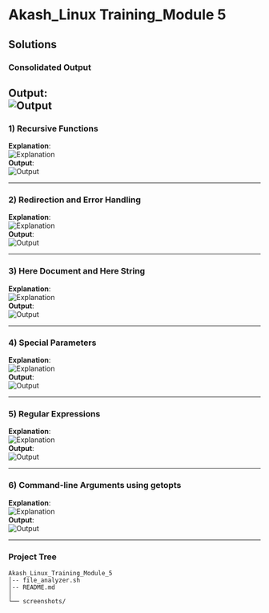 
# Akash_Linux Training_Module 5

## Solutions

### Consolidated Output 
**Output**:  
![Output](screenshots/Module5FinalOutput.jpg)   
---

### 1) Recursive Functions
**Explanation**:  
![Explanation](screenshots/Module5Explanation1.jpg)  
**Output**:  
![Output](screenshots/Module5Output1.jpg)  

---

### 2) Redirection and Error Handling
**Explanation**:  
![Explanation](screenshots/Module5Explanation2.jpg)  
**Output**:  
![Output](screenshots/Module5Output2.jpg)  

---

### 3) Here Document and Here String
**Explanation**:  
![Explanation](screenshots/Module5Explanation3.jpg)  
**Output**:  
![Output](screenshots/Module5Output3.jpg)  

---

### 4) Special Parameters
**Explanation**:  
![Explanation](screenshots/Module5Explanation4.jpg)  
**Output**:  
![Output](screenshots/Module5Output4.jpg)  

---

### 5) Regular Expressions
**Explanation**:  
![Explanation](screenshots/Module5Explanation5.jpg)  
**Output**:  
![Output](screenshots/Module5Output5.jpg)  

---

### 6) Command-line Arguments using getopts
**Explanation**:  
![Explanation](screenshots/Module5Explanation6.jpg)  
**Output**:  
![Output](screenshots/Module5Output6.jpg)  

---

### Project Tree
```
Akash_Linux_Training_Module_5
│-- file_analyzer.sh
│-- README.md
│
└── screenshots/
```
